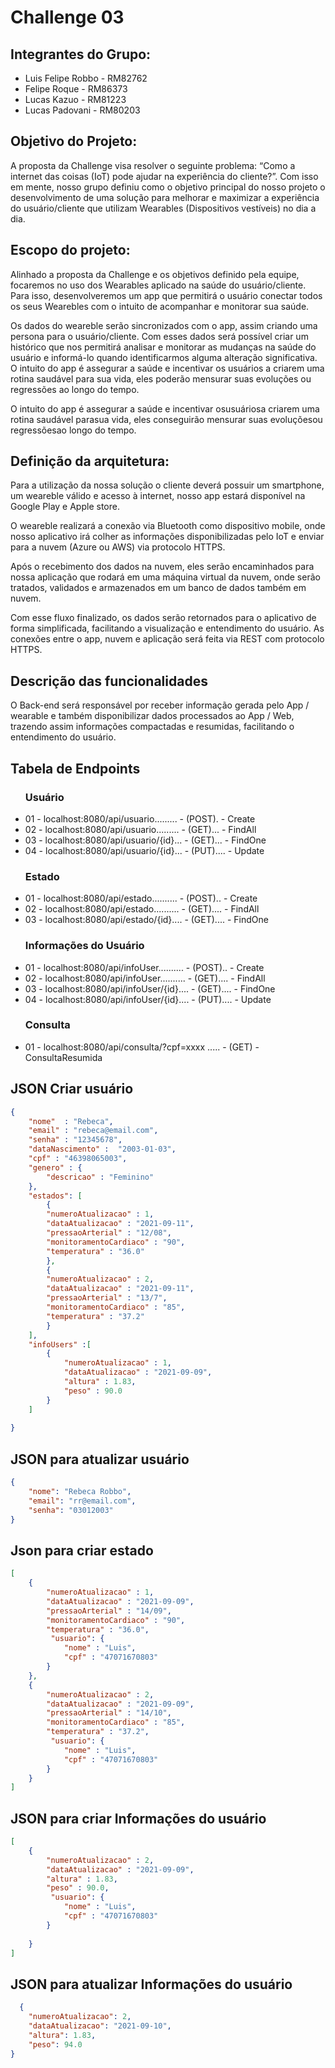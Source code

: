 # Challenge 03

## Integrantes do Grupo:
- Luis Felipe Robbo - RM82762
- Felipe Roque      - RM86373
- Lucas Kazuo       - RM81223
- Lucas Padovani    - RM80203


## Objetivo do Projeto:
A proposta da Challenge visa resolver o seguinte problema: “Como a internet das coisas (IoT) pode ajudar na experiência do cliente?”. Com isso em mente, nosso grupo definiu como o objetivo principal do nosso projeto o desenvolvimento de uma solução para melhorar e maximizar a experiência do usuário/cliente que utilizam Wearables (Dispositivos vestíveis) no dia a dia.



## Escopo do projeto:
Alinhado a proposta da Challenge e os objetivos definido pela equipe, focaremos no uso dos Wearables aplicado na saúde do usuário/cliente. Para isso, desenvolveremos um app que permitirá o usuário conectar todos os seus Wearebles com o intuito de acompanhar e monitorar sua saúde.

Os dados do weareble serão sincronizados com o app, assim criando uma persona para o usuário/cliente. Com esses dados será possível criar um histórico que nos permitirá analisar e monitorar as mudanças na saúde do usuário e informá-lo quando identificarmos alguma alteração significativa.
O intuito do app é assegurar a saúde e incentivar os usuários a criarem uma rotina saudável para sua vida, eles poderão mensurar suas evoluções ou regressões ao longo do tempo.

O intuito do app é assegurar a saúde e incentivar osusuáriosa criarem uma rotina
saudável parasua vida, eles conseguirão mensurar suas evoluçõesou regressõesao longo do tempo.


## Definição da arquitetura:
Para a utilização da nossa solução o cliente deverá possuir um smartphone, um weareble válido e acesso à internet, nosso app estará disponível na Google Play e Apple store.

O weareble realizará a conexão via Bluetooth como dispositivo mobile, onde nosso aplicativo irá colher as informações disponibilizadas pelo IoT e enviar para a nuvem (Azure ou AWS) via protocolo HTTPS.

Após o recebimento dos dados na nuvem, eles serão encaminhados para nossa aplicação que rodará em uma máquina virtual da nuvem, onde serão tratados, validados e armazenados em um banco de dados também em nuvem.

Com esse fluxo finalizado, os dados serão retornados para o aplicativo de forma simplificada, facilitando a visualização e entendimento do usuário. As conexões entre o app, nuvem e aplicação será feita via REST com protocolo HTTPS.


## Descrição das funcionalidades
O Back-end será responsável por receber informação gerada pelo App / wearable e também disponibilizar dados processados ao App / Web, trazendo assim informações compactadas e resumidas, facilitando o entendimento do usuário.



## Tabela de Endpoints 

<ul>
    <h3>Usuário</h3>
    <li>01 -  localhost:8080/api/usuario......... - (POST). - Create</li>
    <li>02 -  localhost:8080/api/usuario......... - (GET)... - FindAll</li>
    <li>03 -  localhost:8080/api/usuario/{id}... - (GET)... - FindOne</li>
    <li>04 -  localhost:8080/api/usuario/{id}... - (PUT).... - Update</li>
</ul>

<ul>
    <h3>Estado</h3>
    <li>01 -  localhost:8080/api/estado.......... - (POST).. - Create</li>
    <li>02 -  localhost:8080/api/estado.......... - (GET).... - FindAll</li>
    <li>03 -  localhost:8080/api/estado/{id}.... - (GET).... - FindOne</li>
</ul>

<ul>
    <h3>Informações do Usuário</h3>
    <li>01 -  localhost:8080/api/infoUser.......... - (POST).. - Create</li>
    <li>02 -  localhost:8080/api/infoUser.......... - (GET).... - FindAll</li>
    <li>03 -  localhost:8080/api/infoUser/{id}.... - (GET).... - FindOne</li>
    <li>04 -  localhost:8080/api/infoUser/{id}.... - (PUT).... - Update</li>
</ul>

<ul>
    <h3>Consulta</h3>
    <li>01 - localhost:8080/api/consulta/?cpf=xxxx ..... - (GET) - ConsultaResumida</li>
</ul>


## JSON Criar usuário


```JSON
{
    "nome"  : "Rebeca",
    "email" : "rebeca@email.com",
    "senha" : "12345678",
    "dataNascimento" :  "2003-01-03", 
    "cpf" : "46398065003",
    "genero" : {
        "descricao" : "Feminino"
    },
    "estados": [
        {
        "numeroAtualizacao" : 1,
        "dataAtualizacao" : "2021-09-11",
        "pressaoArterial" : "12/08",
        "monitoramentoCardiaco" : "90",
        "temperatura" : "36.0"            
        },
        {
        "numeroAtualizacao" : 2,
        "dataAtualizacao" : "2021-09-11",
        "pressaoArterial" : "13/7",
        "monitoramentoCardiaco" : "85",
        "temperatura" : "37.2"            
        }
    ],
    "infoUsers" :[
        {
            "numeroAtualizacao" : 1,
            "dataAtualizacao" : "2021-09-09",
            "altura" : 1.83,
            "peso" : 90.0
        }
    ]
    
}
```

## JSON para atualizar usuário

```json
{
    "nome": "Rebeca Robbo",
    "email": "rr@email.com",
    "senha": "03012003"
}
```

## Json para criar estado

```json
[
    {
        "numeroAtualizacao" : 1,
        "dataAtualizacao" : "2021-09-09",
        "pressaoArterial" : "14/09",
        "monitoramentoCardiaco" : "90",
        "temperatura" : "36.0",
         "usuario": {
            "nome" : "Luis",
            "cpf" : "47071670803"
        }                           
    },
    {
        "numeroAtualizacao" : 2,
        "dataAtualizacao" : "2021-09-09",
        "pressaoArterial" : "14/10",
        "monitoramentoCardiaco" : "85",
        "temperatura" : "37.2",
         "usuario": {
            "nome" : "Luis",
            "cpf" : "47071670803"
        }                           
    }               
]
```

## JSON para criar Informações do usuário 
```json
[
    {
        "numeroAtualizacao" : 2,
        "dataAtualizacao" : "2021-09-09",
        "altura" : 1.83,
        "peso" : 90.0,
         "usuario": {
            "nome" : "Luis",
            "cpf" : "47071670803"
        }              
        
    }
]
```

## JSON para atualizar Informações do usuário
```json
  {
    "numeroAtualizacao": 2,
    "dataAtualizacao": "2021-09-10",
    "altura": 1.83,
    "peso": 94.0
}
```